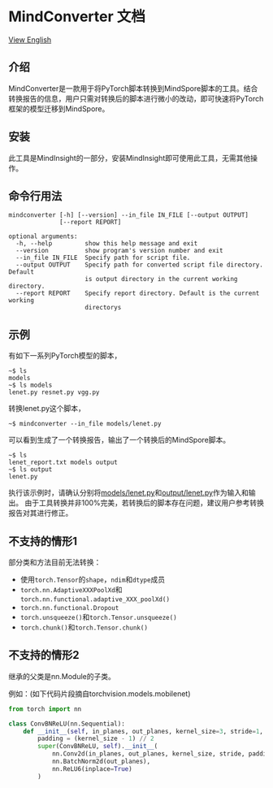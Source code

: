 # MindConverter 文档

[View English](./README.md)

## 介绍

MindConverter是一款用于将PyTorch脚本转换到MindSpore脚本的工具。结合转换报告的信息，用户只需对转换后的脚本进行微小的改动，即可快速将PyTorch框架的模型迁移到MindSpore。

## 安装

此工具是MindInsight的一部分，安装MindInsight即可使用此工具，无需其他操作。

## 命令行用法

```buildoutcfg
mindconverter [-h] [--version] --in_file IN_FILE [--output OUTPUT]
              [--report REPORT]

optional arguments:
  -h, --help         show this help message and exit
  --version          show program's version number and exit
  --in_file IN_FILE  Specify path for script file.
  --output OUTPUT    Specify path for converted script file directory. Default
                     is output directory in the current working directory.
  --report REPORT    Specify report directory. Default is the current working
                     directorys
```

## 示例

有如下一系列PyTorch模型的脚本，
```buildoutcfg
~$ ls
models
~$ ls models
lenet.py resnet.py vgg.py
```

转换lenet.py这个脚本，
```buildoutcfg
~$ mindconverter --in_file models/lenet.py
```

可以看到生成了一个转换报告，输出了一个转换后的MindSpore脚本。
```buildoutcfg
~$ ls
lenet_report.txt models output
~$ ls output
lenet.py
```

执行该示例时，请确认分别将[models/lenet.py](../../tests/st/func/mindconverter/data/lenet_script.py)和[output/lenet.py](../../tests/st/func/mindconverter/data/lenet_converted.py)作为输入和输出。
由于工具转换并非100%完美，若转换后的脚本存在问题，建议用户参考转换报告对其进行修正。

## 不支持的情形1

部分类和方法目前无法转换：
* 使用```torch.Tensor```的```shape```，```ndim```和```dtype```成员
* ```torch.nn.AdaptiveXXXPoolXd```和```torch.nn.functional.adaptive_XXX_poolXd()```
* ```torch.nn.functional.Dropout```
* ```torch.unsqueeze()```和```torch.Tensor.unsqueeze()```
* ```torch.chunk()```和```torch.Tensor.chunk()```

## 不支持的情形2

继承的父类是nn.Module的子类。

例如：(如下代码片段摘自torchvision.models.mobilenet)
```python
from torch import nn

class ConvBNReLU(nn.Sequential):
    def __init__(self, in_planes, out_planes, kernel_size=3, stride=1, groups=1):
        padding = (kernel_size - 1) // 2
        super(ConvBNReLU, self).__init__(
            nn.Conv2d(in_planes, out_planes, kernel_size, stride, padding, groups=groups, bias=False),
            nn.BatchNorm2d(out_planes),
            nn.ReLU6(inplace=True)
        )
```
